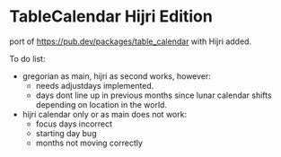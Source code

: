 # TableCalendar Hijri Edition

port of https://pub.dev/packages/table_calendar with Hijri added.

To do list:
- gregorian as main, hijri as second works, however:
	- needs adjustdays implemented.
	- days dont line up in previous months since lunar calendar shifts depending on location in the world.
- hijri calendar only or as main does not work:
	- focus days incorrect
	- starting day bug 
	- months not moving correctly
